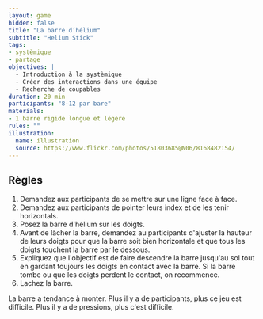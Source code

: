 ```yaml
---
layout: game
hidden: false
title: "La barre d’hélium"
subtitle: "Helium Stick"
tags:
- systèmique
- partage
objectives: |
  - Introduction à la systèmique
  - Créer des interactions dans une équipe
  - Recherche de coupables
duration: 20 min
participants: "8-12 par bare"
materials:
- 1 barre rigide longue et légère
rules: ""
illustration:
  name: illustration
  source: https://www.flickr.com/photos/51803685@N06/8168482154/
---
```


## Règles

1. Demandez aux participants de se mettre sur une ligne face à face.
2. Demandez aux participants de pointer leurs index et de les tenir horizontals.
3. Posez la barre d'helium sur les doigts.
4. Avant de lâcher la barre, demandez au participants d'ajuster la hauteur de leurs doigts pour que la barre soit bien horizontale et que tous les doigts touchent la barre par le dessous.
5. Expliquez que l'objectif est de faire descendre la barre jusqu'au sol tout en gardant toujours les doigts en contact avec la barre. Si la barre tombe ou que les doigts perdent le contact, on recommence.
6. Lachez la barre.

La barre a tendance à monter. Plus il y a de participants, plus ce jeu est difficile. Plus il y a de pressions, plus c'est difficile.
